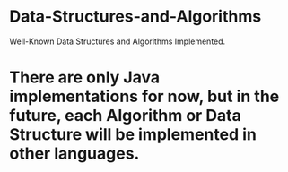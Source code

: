 # Data-Structures-and-Algorithms
Well-Known Data Structures and Algorithms Implemented.

# There are only Java implementations for now, but in the future, each Algorithm or Data Structure will be implemented in other languages.
